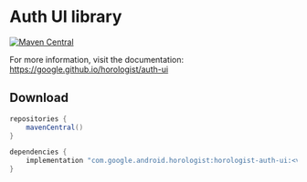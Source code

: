 # Auth UI library

[![Maven Central](https://img.shields.io/maven-central/v/com.google.android.horologist/horologist-auth-ui)](https://search.maven.org/search?q=g:com.google.android.horologist)

For more information, visit the documentation: https://google.github.io/horologist/auth-ui

## Download

```groovy
repositories {
    mavenCentral()
}

dependencies {
    implementation "com.google.android.horologist:horologist-auth-ui:<version>"
}
```
